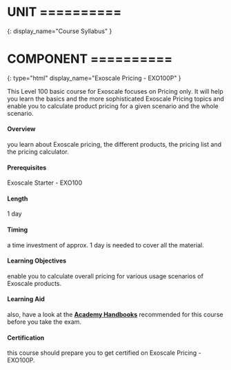 # UNIT ==========
{:
  display_name="Course Syllabus"
}

# COMPONENT ==========
{:
  type="html"
  display_name="Exoscale Pricing - EXO100P"
}

This Level 100 basic course for Exoscale focuses on Pricing only. It will help you learn the basics and the more sophisticated Exoscale Pricing topics and enable you to calculate product pricing for a given scenario and the whole scenario.

#### Overview
you learn about Exoscale pricing, the different products, the pricing list and the pricing calculator.

#### Prerequisites
Exoscale Starter - EXO100

#### Length
1 day

#### Timing
a time investment of approx. 1 day is needed to cover all the material.

#### Learning Objectives
enable you to calculate overall pricing for various usage scenarios of Exoscale products.

#### Learning Aid
also, have a look at the <a href="https://community.exoscale.com/documentation/handbooks/academy-handbooks/" target="_blank">**Academy Handbooks**</a> recommended for this course before you take the exam.

#### Certification
this course should prepare you to get certified on Exoscale Pricing - EXO100P.